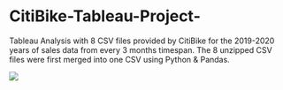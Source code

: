 # CitiBike-Tableau-Project-
Tableau Analysis with 8 CSV files provided by CitiBike for the 2019-2020 years of sales data from every 3 months timespan. The 8 unzipped CSV files were first merged into one CSV using Python &amp; Pandas.


<div class='tableauPlaceholder' id='viz1694138509982' style='position: relative'><noscript><a href='#'><img alt=' ' src='https:&#47;&#47;public.tableau.com&#47;static&#47;images&#47;Ci&#47;CitiBikeAnalysisC_Burkhardt&#47;2019-2020AnalysisofAverageRentalAgeandDurationbyGender&#47;1_rss.png' style='border: none' /></a></noscript><object class='tableauViz'  style='display:none;'><param name='host_url' value='https%3A%2F%2Fpublic.tableau.com%2F' /> <param name='embed_code_version' value='3' /> <param name='site_root' value='' /><param name='name' value='CitiBikeAnalysisC_Burkhardt&#47;2019-2020AnalysisofAverageRentalAgeandDurationbyGender' /><param name='tabs' value='yes' /><param name='toolbar' value='yes' /><param name='static_image' value='https:&#47;&#47;public.tableau.com&#47;static&#47;images&#47;Ci&#47;CitiBikeAnalysisC_Burkhardt&#47;2019-2020AnalysisofAverageRentalAgeandDurationbyGender&#47;1.png' /> <param name='animate_transition' value='yes' /><param name='display_static_image' value='yes' /><param name='display_spinner' value='yes' /><param name='display_overlay' value='yes' /><param name='display_count' value='yes' /><param name='language' value='en-US' /></object></div>                <script type='text/javascript'>                    var divElement = document.getElementById('viz1694138509982');                    var vizElement = divElement.getElementsByTagName('object')[0];                    vizElement.style.width='1566px';vizElement.style.height='918px';                    var scriptElement = document.createElement('script');                    scriptElement.src = 'https://public.tableau.com/javascripts/api/viz_v1.js';                    vizElement.parentNode.insertBefore(scriptElement, vizElement);                </script>
